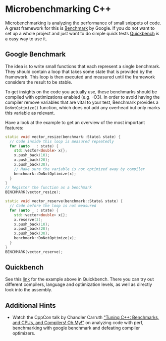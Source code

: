 # Microbenchmarking C++ 

Microbenchmarking is analyzing the performance of small snippets of code. A great framework for this is [Benchmark](https://github.com/google/benchmark) by Google. If you do not want to set up a whole project and just want to do simple quick tests [Quickbench](quick-bench.com/) is a easy way to use it.

## Google Benchmark

The idea is to write small functions that each represent a single benchmark. They should contain a loop that takes some state that is provided by the framework. This loop is then executed and measured until the framework considers the result to be stable.

To get insights on the code you actually use, these benchmarks should be compiled with optimizations enabled (e.g. -O3). In order to avoid having the compiler remove variables that are vital to your test, Benchmark provides a `DoNotOptimize()` function, which does not add any overhead but only marks this variable as relevant.

Have a look at the example to get an overview of the most important features:

```c++
static void vector_resize(benchmark::State& state) {
  // Code inside this loop is measured repeatedly
  for (auto _ : state) {
    std::vector<double> x{};
    x.push_back(10);
    x.push_back(20);
    x.push_back(30);
    // Make sure the variable is not optimized away by compiler
    benchmark::DoNotOptimize(x);
  }
}
// Register the function as a benchmark
BENCHMARK(vector_resize);

static void vector_reserve(benchmark::State& state) {
  // Code before the loop is not measured
  for (auto _ : state) {
    std::vector<double> x{};
    x.reserve(3);
    x.push_back(10);
    x.push_back(20);
    x.push_back(30);
    benchmark::DoNotOptimize(x);
  }
}
BENCHMARK(vector_reserve);
```

## Quickbench

See this [link](https://quick-bench.com/q/EtcGXL5xHrEnDnhOHorkYKW4YhY) for the example above in Quickbench. There you can try out different compilers, language and optimization levels, as well as directly look into the assembly.

## Additional Hints

* Watch the CppCon talk by Chandler Carruth ["Tuning C++: Benchmarks, and CPUs, and Compilers! Oh My!"](https://www.youtube.com/watch?v=nXaxk27zwlk) on analyzing code with perf, benchmarking with google benchmark and defeating compiler optimizers.

